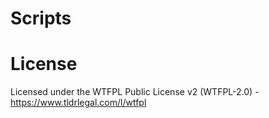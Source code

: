 
# Scripts

# License

Licensed under the WTFPL Public License v2 (WTFPL-2.0) - https://www.tldrlegal.com/l/wtfpl
